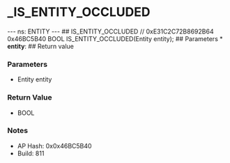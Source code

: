 # _IS_ENTITY_OCCLUDED

--- ns: ENTITY --- ## IS_ENTITY_OCCLUDED  // 0xE31C2C72B8692B64 0x46BC5B40 BOOL IS_ENTITY_OCCLUDED(Entity entity);   ## Parameters * **entity**:  ## Return value

### Parameters
* Entity entity

### Return Value
* BOOL

### Notes
* AP Hash: 0x0x46BC5B40
* Build: 811

